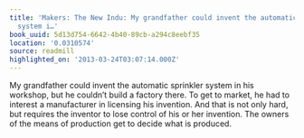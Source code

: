 ```yaml
---
title: 'Makers: The New Indu: My grandfather could invent the automatic sprinkler
  system i…'
book_uuid: 5d13d754-6642-4b40-89cb-a294c8eebf35
location: '0.0310574'
source: readmill
highlighted_on: '2013-03-24T03:07:14.000Z'
---
```


My grandfather could invent the automatic sprinkler system in his workshop, but he couldn’t build a factory there. To get to market, he had to interest a manufacturer in licensing his invention. And that is not only hard, but requires the inventor to lose control of his or her invention. The owners of the means of production get to decide what is produced.